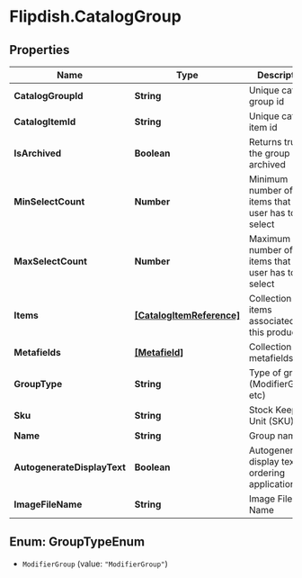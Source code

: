 # Flipdish.CatalogGroup

## Properties
Name | Type | Description | Notes
------------ | ------------- | ------------- | -------------
**CatalogGroupId** | **String** | Unique catalog group id | [optional] 
**CatalogItemId** | **String** | Unique catalog item id | [optional] 
**IsArchived** | **Boolean** | Returns true if the group is archived | [optional] 
**MinSelectCount** | **Number** | Minimum number of items that the user has to select | [optional] 
**MaxSelectCount** | **Number** | Maximum number of items that the user has to select | [optional] 
**Items** | [**[CatalogItemReference]**](CatalogItemReference.md) | Collection of items associated with this product | [optional] 
**Metafields** | [**[Metafield]**](Metafield.md) | Collection of metafields | [optional] 
**GroupType** | **String** | Type of group (ModifierGroup, etc) | 
**Sku** | **String** | Stock Keeping Unit (SKU) | 
**Name** | **String** | Group name | 
**AutogenerateDisplayText** | **Boolean** | Autogenerate display text in ordering applications | [optional] 
**ImageFileName** | **String** | Image File Name | [optional] 


<a name="GroupTypeEnum"></a>
## Enum: GroupTypeEnum


* `ModifierGroup` (value: `"ModifierGroup"`)




